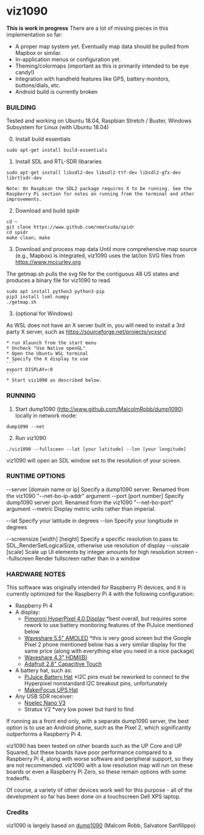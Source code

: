 # viz1090

**This is work in progress**
There are a lot of missing pieces in this implementation so far:
* A proper map system yet. Eventually map data should be pulled from Mapbox or similar.
* In-application menus or configuration yet.
* Theming/colormaps (important as this is primarily intended to be eye candy!)
* Integration with handheld features like GPS, battery monitors, buttons/dials, etc. 
* Android build is currently broken

### BUILDING

Tested and working on Ubuntu 18.04, Raspbian Stretch / Buster, Windows Subsystem for Linux (with Ubuntu 18.04)

0. Install build essentials

```
sudo apt-get install build-essentials
```

1. Install SDL and RTL-SDR libararies
```
sudo apt-get install libsdl2-dev libsdl2-ttf-dev libsdl2-gfx-dev librtlsdr-dev
```
	Note: On Raspbian the SDL2 package requires X to be running. See the Raspberry Pi section for notes on running from the terminal and other improvements.

2. Download and build spidr
```
cd ~
git clone https://www.github.com/nmatsuda/spidr
cd spidr
make clean; make
```

3. Download and process map data
Until more comprehensive map source (e.g., Mapbox) is integrated, viz1090 uses the lat/lon SVG files from https://www.mccurley.org

The getmap.sh pulls the svg file for the contiguous 48 US states and produces a binary file for viz1090 to read.

```
sudo apt install python3 python3-pip
pip3 install lxml numpy
./getmap.sh
```

3. (optional for Windows)

As WSL does not have an X server built in, you will need to install a 3rd party X server, such as https://sourceforge.net/projects/vcxsrv/

	* run Xlaunch from the start menu
	* Uncheck "Use Native openGL"
	* Open the Ubuntu WSL terminal
	* Specify the X display to use
	```
	export DISPLAY=:0
	```
	* Start viz1090 as described below.

### RUNNING

1. Start dump1090 (http://www.github.com/MalcolmRobb/dump1090) locally in network mode:
```
dump1090 --net
```

2. Run viz1090 
```
./viz1090 --fullsceen --lat [your latitude] --lon [your longitude]
```

viz1090 will open an SDL window set to the resolution of your screen.

### RUNTIME OPTIONS

--server [domain name or ip]	Specify a dump1090 server. Renamed from the viz1090 "--net-bo-ip-addr" argument
--port [port number]			Specify dump1090 server port. Renamed from the viz1090 "--net-bo-port" argument
--metric						Display metric units rather than imperial.

--lat                           Specify your latitude in degrees
--lon                           Specify your longitiude in degrees

--screensize [width] [height]	Specify a specific resolution to pass to SDL_RenderSetLogicalSize, otherwise use resolution of display
--uiscale [scale]				Scale up UI elements by integer amounts for high resolution screen
--fullscreen					Render fullscreen rather than in a window

### HARDWARE NOTES

This software was originally intended for Raspberry Pi devices, and it is currently optimized for the Raspberry Pi 4 with the following configuration:

* Raspberry Pi 4
* A display:
	* [Pimoroni HyperPixel 4.0 Display](https://shop.pimoroni.com/products/hyperpixel-4) \*best overall, but requires some rework to use battery monitoring features of the PiJuice mentioned below
	* [Waveshare 5.5" AMOLED](https://www.waveshare.com/5.5inch-hdmi-amoled.htm) \*this is very good screen but the Google Pixel 2 phone mentioned below has a very similar display for the same price (along with everything else you need in a nice package)
	* [Waveshare 4.3" HDMI(B)](https://www.waveshare.com/wiki/4.3inch_HDMI_LCD_(B))
	* [Adafruit 2.8" Capacitive Touch](https://www.adafruit.com/product/2423)
* A battery hat, such as:
	* [PiJuice Battery Hat](https://uk.pi-supply.com/products/pijuice-standard) \*I2C pins must be reworked to connect to the Hyperpixel nonstandard I2C breakout pins, unfortunately
	* [MakerFocus UPS Hat](https://www.amazon.com/Makerfocus-Raspberry-2500mAh-Lithium-Battery/dp/B01MQYX4UX) 
* Any USB SDR receiver:
	* [Noelec Nano V3](https://www.nooelec.com/store/nesdr-nano-three.html)
	* Stratux V2 \*very low power but hard to find


If running as a front end only, with a separate dump1090 server, the best option is to use an Android phone, such as the Pixel 2, which significantly outperforms a Raspberry Pi 4.

viz1090 has been tested on other boards such as the UP Core and UP Squared, but these boards have poor performance compared to a Raspberry Pi 4, along with worse software and peripheral support, so they are not recommended. viz1090 with a low resolution map will run on these boards or even a Raspberry Pi Zero, so these remain options with some tradeoffs.

Of course, a variety of other devices work well for this purpose - all of the development so far has been done on a touchscreen Dell XPS laptop.

### Credits

viz1090 is largely based on [dump1090](https://github.com/MalcolmRobb/dump1090) (Malcom Robb, Salvatore Sanfilippo)
